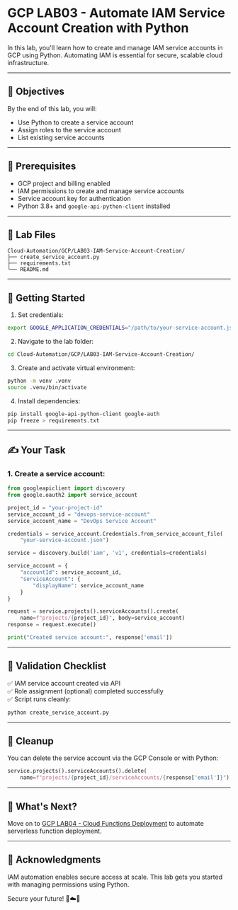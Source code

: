 # GCP LAB03 - Automate IAM Service Account Creation with Python

In this lab, you'll learn how to create and manage IAM service accounts in GCP using Python. Automating IAM is essential for secure, scalable cloud infrastructure.

---

## 🎯 Objectives

By the end of this lab, you will:
- Use Python to create a service account
- Assign roles to the service account
- List existing service accounts

---

## 🧰 Prerequisites

- GCP project and billing enabled
- IAM permissions to create and manage service accounts
- Service account key for authentication
- Python 3.8+ and `google-api-python-client` installed

---

## 📁 Lab Files

```
Cloud-Automation/GCP/LAB03-IAM-Service-Account-Creation/
├── create_service_account.py
├── requirements.txt
└── README.md
```

---

## 🚀 Getting Started

1. Set credentials:
```bash
export GOOGLE_APPLICATION_CREDENTIALS="/path/to/your-service-account.json"
```

2. Navigate to the lab folder:
```bash
cd Cloud-Automation/GCP/LAB03-IAM-Service-Account-Creation/
```

3. Create and activate virtual environment:
```bash
python -m venv .venv
source .venv/bin/activate
```

4. Install dependencies:
```bash
pip install google-api-python-client google-auth
pip freeze > requirements.txt
```

---

## ✍️ Your Task

### 1. Create a service account:
```python
from googleapiclient import discovery
from google.oauth2 import service_account

project_id = "your-project-id"
service_account_id = "devops-service-account"
service_account_name = "DevOps Service Account"

credentials = service_account.Credentials.from_service_account_file(
    "your-service-account.json")

service = discovery.build('iam', 'v1', credentials=credentials)

service_account = {
    "accountId": service_account_id,
    "serviceAccount": {
        "displayName": service_account_name
    }
}

request = service.projects().serviceAccounts().create(
    name=f"projects/{project_id}", body=service_account)
response = request.execute()

print("Created service account:", response['email'])
```

---

## 🧪 Validation Checklist

✅ IAM service account created via API  
✅ Role assignment (optional) completed successfully  
✅ Script runs cleanly:
```bash
python create_service_account.py
```

---

## 🧹 Cleanup
You can delete the service account via the GCP Console or with Python:
```python
service.projects().serviceAccounts().delete(
    name=f"projects/{project_id}/serviceAccounts/{response['email']}").execute()
```

---

## 💬 What's Next?
Move on to [GCP LAB04 - Cloud Functions Deployment](../LAB04-Cloud-Functions-Deployment/) to automate serverless function deployment.

---

## 🙏 Acknowledgments
IAM automation enables secure access at scale. This lab gets you started with managing permissions using Python.

Secure your future! 🔐☁️🐍